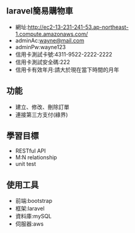 ## laravel簡易購物車
- 網址:http://ec2-13-231-241-53.ap-northeast-1.compute.amazonaws.com/
- adminAc:wayne@mail.com
- adminPw:wayne123
- 信用卡測試卡號:4311-9522-2222-2222
- 信用卡測試安全碼:222
- 信用卡有效年月:請大於現在當下時間的月年

## 功能
- 建立、修改、刪除訂單
- 連接第三方支付(綠界)

## 學習目標
- RESTful API
- M:N relationship
- unit test

## 使用工具
- 前端:bootstrap
- 框架:laravel
- 資料庫:mySQL
- 伺服器:aws
